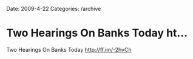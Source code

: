 Date: 2009-4-22
Categories: /archive

# Two Hearings On Banks Today ht...

Two Hearings On Banks Today <a href="http://ff.im/-2hvCh" rel="nofollow">http://ff.im/-2hvCh</a>
